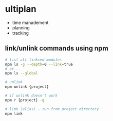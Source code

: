 # ultiplan

- time manadement
- planning
- tracking

## link/unlink commands using npm
```sh
# list all linksed modules
npm ls -g --depth=0 --link=true
# or...
npm ls --global

# unlink
npm unlink {project}

# if unlink doesn't work
npm r {project} -g

# link (alias) - run from project directory
npm link

```

